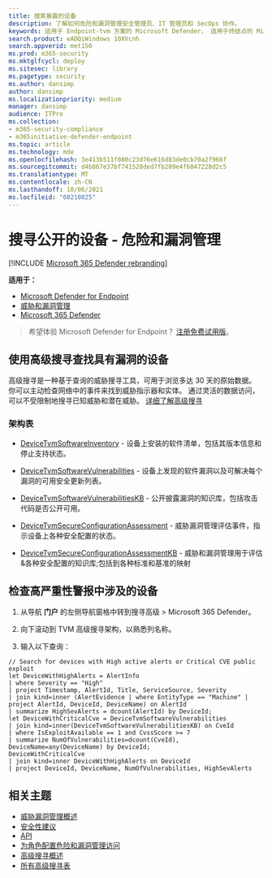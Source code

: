 ```yaml
---
title: 搜索暴露的设备
description: 了解如何危险和漏洞管理安全管理员、IT 管理员和 SecOps 协作。
keywords: 适用于 Endpoint-tvm 方案的 Microsoft Defender， 适用于终结点的 Microsoft Defender， tvm， tvm 方案， 减少威胁 & 漏洞暴露， 减少威胁和漏洞， 改进安全配置， 提高 Microsoft 设备安全分数， 增加威胁 & 漏洞 Microsoft 设备安全分数， Microsoft 设备安全分数， 曝光分数， 安全控制
search.product: eADQiWindows 10XVcnh
search.appverid: met150
ms.prod: m365-security
ms.mktglfcycl: deploy
ms.sitesec: library
ms.pagetype: security
ms.author: dansimp
author: dansimp
ms.localizationpriority: medium
manager: dansimp
audience: ITPro
ms.collection:
- m365-security-compliance
- m365initiative-defender-endpoint
ms.topic: article
ms.technology: mde
ms.openlocfilehash: 3e413b511f080c23d76e616d83de0cb70a2f966f
ms.sourcegitcommit: d4b867e37bf741528ded7fb289e4f6847228d2c5
ms.translationtype: MT
ms.contentlocale: zh-CN
ms.lasthandoff: 10/06/2021
ms.locfileid: "60210825"
---
```

# <a name="hunt-for-exposed-devices---threat-and-vulnerability-management"></a>搜寻公开的设备 - 危险和漏洞管理

[!INCLUDE [Microsoft 365 Defender rebranding](../../includes/microsoft-defender.md)]

**适用于：**

- [Microsoft Defender for Endpoint](https://go.microsoft.com/fwlink/?linkid=2154037)
- [威胁和漏洞管理](next-gen-threat-and-vuln-mgt.md)
- [Microsoft 365 Defender](https://go.microsoft.com/fwlink/?linkid=2118804)

> 希望体验 Microsoft Defender for Endpoint？ [注册免费试用版](https://signup.microsoft.com/create-account/signup?products=7f379fee-c4f9-4278-b0a1-e4c8c2fcdf7e&ru=https://aka.ms/MDEp2OpenTrial?ocid=docs-wdatp-portaloverview-abovefoldlink)。

## <a name="use-advanced-hunting-to-find-devices-with-vulnerabilities"></a>使用高级搜寻查找具有漏洞的设备

高级搜寻是一种基于查询的威胁搜寻工具，可用于浏览多达 30 天的原始数据。 你可以主动检查网络中的事件来找到威胁指示器和实体。 通过灵活的数据访问，可以不受限制地搜寻已知威胁和潜在威胁。 [详细了解高级搜寻](advanced-hunting-overview.md)

### <a name="schema-tables"></a>架构表

- [DeviceTvmSoftwareInventory](advanced-hunting-devicetvmsoftwareinventory-table.md) - 设备上安装的软件清单，包括其版本信息和停止支持状态。

- [DeviceTvmSoftwareVulnerabilities](advanced-hunting-devicetvmsoftwarevulnerabilities-table.md) - 设备上发现的软件漏洞以及可解决每个漏洞的可用安全更新列表。

- [DeviceTvmSoftwareVulnerabilitiesKB](advanced-hunting-devicetvmsoftwarevulnerabilitieskb-table.md) - 公开披露漏洞的知识库，包括攻击代码是否公开可用。

- [DeviceTvmSecureConfigurationAssessment](advanced-hunting-devicetvmsecureconfigurationassessment-table.md) - 威胁漏洞管理评估事件，指示设备上各种安全配置的状态。

- [DeviceTvmSecureConfigurationAssessmentKB](advanced-hunting-devicetvmsecureconfigurationassessmentkb-table.md) - 威胁和漏洞管理用于评估&各种安全配置的知识库;包括到各种标准和基准的映射

## <a name="check-which-devices-are-involved-in-high-severity-alerts"></a>检查高严重性警报中涉及的设备

1. 从导航 **门户** 的左侧导航窗格中转到搜寻高级 \> Microsoft 365 Defender。

2. 向下滚动到 TVM 高级搜寻架构，以熟悉列名称。

3. 输入以下查询：

```kusto
// Search for devices with High active alerts or Critical CVE public exploit
let DeviceWithHighAlerts = AlertInfo
| where Severity == "High"
| project Timestamp, AlertId, Title, ServiceSource, Severity
| join kind=inner (AlertEvidence | where EntityType == "Machine" | project AlertId, DeviceId, DeviceName) on AlertId
| summarize HighSevAlerts = dcount(AlertId) by DeviceId;
let DeviceWithCriticalCve = DeviceTvmSoftwareVulnerabilities
| join kind=inner(DeviceTvmSoftwareVulnerabilitiesKB) on CveId
| where IsExploitAvailable == 1 and CvssScore >= 7
| summarize NumOfVulnerabilities=dcount(CveId),
DeviceName=any(DeviceName) by DeviceId;
DeviceWithCriticalCve
| join kind=inner DeviceWithHighAlerts on DeviceId
| project DeviceId, DeviceName, NumOfVulnerabilities, HighSevAlerts
```

## <a name="related-topics"></a>相关主题

- [威胁漏洞管理概述](next-gen-threat-and-vuln-mgt.md)
- [安全性建议](tvm-security-recommendation.md)
- [API](next-gen-threat-and-vuln-mgt.md#apis)
- [为角色配置危险和漏洞管理访问](user-roles.md#create-roles-and-assign-the-role-to-an-azure-active-directory-group)
- [高级搜寻概述](/windows/security/threat-protection/microsoft-defender-atp/advanced-hunting-overview)
- [所有高级搜寻表](/windows/security/threat-protection/microsoft-defender-atp/advanced-hunting-schema-reference.md)
